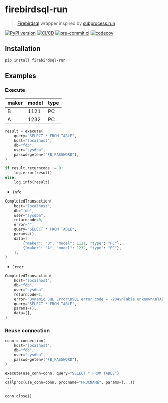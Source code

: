 # firebirdsql-run

> [Firebirdsql](https://github.com/nakagami/pyfirebirdsql/) wrapper inspired by [subprocess.run](https://docs.python.org/3/library/subprocess.html#subprocess.run)

[![PyPI version](https://img.shields.io/pypi/v/firebirdsql-run)](https://pypi.org/project/firebirdsql-run)
[![CI/CD](https://github.com/DeadNews/firebirdsql-run/actions/workflows/python-app.yml/badge.svg)](https://github.com/DeadNews/firebirdsql-run/actions/workflows/python-app.yml)
[![pre-commit.ci](https://results.pre-commit.ci/badge/github/DeadNews/firebirdsql-run/main.svg)](https://results.pre-commit.ci/latest/github/DeadNews/firebirdsql-run/main)
[![codecov](https://codecov.io/gh/DeadNews/firebirdsql-run/branch/main/graph/badge.svg?token=OCZDZIYPMC)](https://codecov.io/gh/DeadNews/firebirdsql-run)

## Installation

```sh
pip install firebirdsql-run
```

## Examples

### Execute

| maker | model | type |
| ----- | ----- | ---- |
| B     | 1121  | PC   |
| A     | 1232  | PC   |

```py
result = execute(
    query="SELECT * FROM TABLE",
    host="localhost",
    db="fdb",
    user="sysdba",
    passwd=getenv("FB_PASSWORD"),
)

if result.returncode != 0:
    log.error(result)
else:
    log.info(result)
```

- `Info`

```py
CompletedTransaction(
    host="localhost",
    db="fdb",
    user="sysdba",
    returncode=0,
    error="",
    query="SELECT * FROM TABLE",
    params=(),
    data=[
        {"maker": "B", "model": 1121, "type": "PC"},
        {"maker": "A", "model": 1232, "type": "PC"},
    ],
)
```

- `Error`

```py
CompletedTransaction(
    host="localhost",
    db="fdb",
    user="sysdba",
    returncode=1,
    error="Dynamic SQL Error\nSQL error code = -204\nTable unknown\nTABLE\nAt line 1, column 15\n",
    query="SELECT * FROM TABLE",
    params=(),
    data=[],
)
```

### Reuse connection

```py
conn = connection(
    host="localhost",
    db="fdb",
    user="sysdba",
    passwd=getenv("FB_PASSWORD"),
)

execute(use_conn=conn, query="SELECT * FROM TABLE")
...
callproc(use_conn=conn, procname="PROCNAME", params=(...))
...

conn.close()
```
